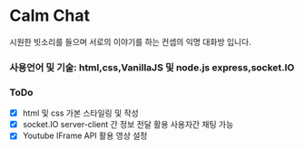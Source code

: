# Calm Chat

시원한 빗소리를 들으며 서로의 이야기를 하는 컨셉의 익명 대화방 입니다.

### 사용언어 및 기술: html,css,VanillaJS 및 node.js express,socket.IO

### ToDo

- [x] html 및 css 가본 스타일링 및 작성
- [x] socket.IO server-client 간 정보 전달 활용 사용자간 채팅 가능
- [x] Youtube IFrame API 활용 영상 설정
